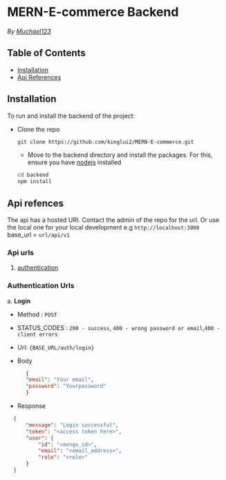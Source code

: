 # MERN-E-commerce Backend
*By [Muchael123]('https://github.com/Muchael123)*
## Table of Contents  
- [Installation](#Installation) 
- [Api References](#api-refences)

## Installation
To run and install the backend of the project:
 - Clone the repo
    ```bash
    git clone https://github.com/kinglui2/MERN-E-commerce.git
    ```
    - Move to the backend directory and install the packages. For this, ensure you have [nodejs](https://nodejs.org/en) installed
    ```bash
    cd backend
    npm install
    ```

## Api refences
The api has a hosted URI. Contact the admin of the repo for the url.
Or use the local one for your local development e.g `http://localhost:3000`
base_url = `url/api/v1`

### Api urls
 1. [authentication](#authentication-urls)

 ### Authentication Urls
 a. **Login**
  - Method : `POST`
 
  - STATUS_CODES : `200 - success`,
                    `400 - wrong password or email`,`400 - client errors`
  
   - Url: `{BASE_URL/auth/login}`                   
  - Body
  ```json
        {
        "email": "Your email",
        "password": "Yourpassword"
        }
```

  - Response

  ```json
    {
        "message": "Login successful",
        "token": "<access token here>",
        "user": {
            "id": "<mongo_id>",
            "email": "<email_address>",
            "role": "<role>"
        }
    }
 ```

 

    

